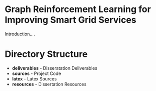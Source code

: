 # Graph Reinforcement Learning for Improving Smart Grid Services

Introduction....


# Directory Structure

* **deliverables** - Disseratation Deliverables
* **sources** - Project Code
* **latex** - Latex Sources
* **resources** - Dissertation Resources

